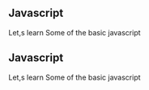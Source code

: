<!DOCTYPE html.
<body>
<html>


<h2>Javascript</h2>
<p>Let,s learn Some of the basic javascript</p>

<script> 
   
   function oldMathAdd() {
       return console.log(10 + 20);	   
    }
	oldMathAdd();
	
	 function oldMathAddParams(a,b) {
       return console.log(a + b);	   
    }
	oldMathAddParams(100,200);
	
	let saveValue = function (a,b) {
	   return console.log(a - b);
	}
	saveValue(50, 70);
	
	setTimeout (function () {
	   console.log("hello");
	},5000);

</script>

</body>
</html>

<!DOCTYPE html.
<body>
<html>


<h2>Javascript</h2>
<p>Let,s learn Some of the basic javascript</p>

<script>

let userDetails = {
   
   firstName: "Manju",
   lastName: "kaushik",
   invokeName (a,b) {
         console.log('This is, firstName: ${this.firstName} and lastName: ${this.lastName}');
		 console.log(a+b);
		 
	}
};

setTimeout ( function() {
         userDetails.invokeName (12, 13);
}, 3000);
	
</script>

</body>
</html>

